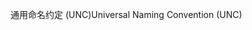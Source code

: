 <span data-ttu-id="c81dd-101">通用命名约定 (UNC)</span><span class="sxs-lookup"><span data-stu-id="c81dd-101">Universal Naming Convention (UNC)</span></span>